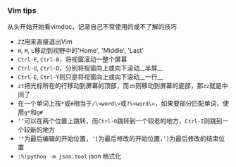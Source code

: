 ### Vim tips

从头开始开始看vimdoc，记录自己不常使用的或不了解的技巧

- `ZZ`用来直接退出Vim
- `H`, `M`, `L`移动到视野中的'Home', 'Middle', 'Last'
- `Ctrl-F`, `Ctrl-B`，将视窗滚动一整个屏幕
- `Ctrl-U`, `Ctrl-D`，分别将视窗向上或向下滚动__半屏__
- `Ctrl-E`, `Ctrl-Y`则只是将视窗向上或向下滚动__一行__
- `zt`把光标所在的行移动到屏幕的顶部，而`zb`则移动到屏幕的底部，那`zz`就是中间了
- 在一个单词上按`*`或`#`相当于`/\<word\>`或`?\<word\>`，如果要部分匹配单词，使用`g*`和`g#`
- `‘’`可以在两个位置上跳转，而`Ctrl-O`跳转到一个较老的地方，`Ctrl-I`则跳到一个较新的地方
- `'"`为最后编辑的开始位置，`‘[`为最后修改的开始位置，`’]`为最后修改的结束位置
- `:%!python -m json.tool` json 格式化
